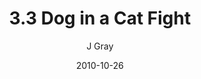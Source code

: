 ---
title: '3.3 Dog in a Cat Fight'
alt: 'Mysteries of the Arcana'
date: '2010-10-26'
author: 'J Gray'
artist: 'Keira'
chapter: '3 Two by Two'
filler: false
---
